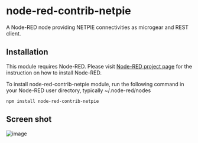 # node-red-contrib-netpie
A Node-RED node providing NETPIE connectivities as microgear and REST client.

## Installation
This module requires Node-RED. Please visit [Node-RED project page](https://nodered.org) for the instruction on how to install Node-RED.

To install node-red-contrib-netpie module, run the following command in your Node-RED user directory, typically ~/.node-red/nodes
```
npm install node-red-contrib-netpie
```

## Screen shot
![image](https://github.com/chavee/nodered-netpie/blob/master/docs/images/screen.png?raw=true)
